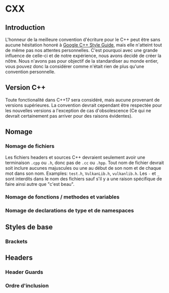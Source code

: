 # CXX

## Introduction

   L'honneur de la meilleure convention d'écriture pour le C++ peut être sans aucune hésitation honoré à <a href="https://google.github.io/styleguide/cppguide.html#General_Naming_Rules">Google C++ Style Guide</a>, mais elle n'atteint tout de même pas nos attentes personnelles. C'est pourquoi avec une grande influence de celle-ci et de notre expérience, nous avons decidé de créer la nôtre. Nous n'avons pas pour objectif de la standardiser au monde entier, vous pouvez donc la considérer comme n'était rien de plus qu'une convention personnelle.
   
## Version C++

   Toute fonctionalité dans C++17 sera considéré, mais aucune provenant de versions supérieures. La convention devrait cependant être respectée pour les nouvelles versions a l'exception de cas d'obsolescence (Ce qui ne devrait certainement pas arriver pour des raisons évidentes).

## Nomage

### Nomage de fichiers

   Les fichiers headers et sources C++ devraient seulement avoir une terminaison `.cpp` ou `.h`, donc pas de `.cc` ou `.hpp`. Tout nom de fichier devrait soit inclure aucunes majuscules ou une au début de son nom et de chaque mot dans son nom. Examples: `test.h`, `VulkanLib.h`, `vulkanlib.h`. Les `-` et `_` sont interdits dans le nom des fichiers sauf s'il y a une raison spécifique de faire ainsi autre que "c'est beau".

### Nomage de fonctions / methodes et variables

### Nomage de declarations de type et de namespaces

## Styles de base

### Brackets

## Headers

### Header Guards

### Ordre d'inclusion 
